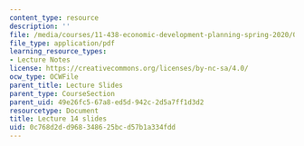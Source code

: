 ```yaml
---
content_type: resource
description: ''
file: /media/courses/11-438-economic-development-planning-spring-2020/0c768d2dd968348625bcd57b1a334fdd_MIT11_438s20_lec14.pdf
file_type: application/pdf
learning_resource_types:
- Lecture Notes
license: https://creativecommons.org/licenses/by-nc-sa/4.0/
ocw_type: OCWFile
parent_title: Lecture Slides
parent_type: CourseSection
parent_uid: 49e26fc5-67a8-ed5d-942c-2d5a7ff1d3d2
resourcetype: Document
title: Lecture 14 slides
uid: 0c768d2d-d968-3486-25bc-d57b1a334fdd
---
```

